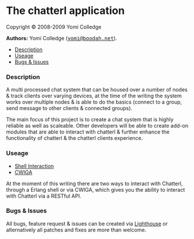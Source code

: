 <h1>The chatterl application</h1>
<p>Copyright &copy; 2008-2009 Yomi Colledge</p>
<p><b>Authors:</b> Yomi Colledge (<a href="mailto:yomi@boodah.net"><tt>yomi@boodah.net</tt></a>).</p>

<ul>
	<li><a href="#Description">Description</a></li>
	<li><a href="#Useage">Useage</a></li>
	<li><a href="#Bugs">Bugs &amp; Issues</a></li>
</ul>

<h3><a name="Description">Description</a></h3><p>
A multi processed chat system that can be housed over a number of nodes &amp; track clients over varying devices, at the time of the writing the system works over multiple nodes &amp; is able to do the basics (connect to a group, send message to other clients &amp; connected groups).</p>

<p>The main focus of this project is to create a chat system that is highly reliable as well as scaleable. Other developers will be able to create add-on modules that are able to interact with chatterl &amp; further enhance the functionality of chatterl &amp; the chatterl clients experience.</p>

<h3><a name="Useage">Useage</a></h3>
<ul>
	<li><a href="#Shell_Interaction">Shell Interaction</a></li>
	<li><a href="#CWIGA">CWIGA</a></li>
</ul><p>
At the moment of this writing there are two ways to interact with Chatterl, through a Erlang shell or via CWIGA, which gives you the ability to interact with Chatterl via a RESTful API.</p>

<h3><a name="Bugs">Bugs &amp; Issues</a></h3>
All bugs, feature request & issues can be created via <a href="http://baphled.lighthouseapp.com/projects/25454-chattterl" target="_blank">Lighthouse</a> or alternatively all patches and fixes are more than welcome.